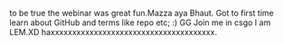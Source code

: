 to be true the webinar was great fun.Mazza aya Bhaut.
Got to first time learn about GitHub and terms like repo etc; :)
GG 
Join me in csgo
I am LEM.XD haxxxxxxxxxxxxxxxxxxxxxxxxxxxxxxxxxxxxxx.
